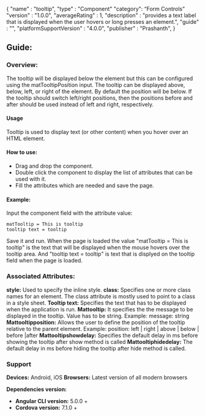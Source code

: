 {
"name" : "tooltip",
"type" : "Component"
"category": “Form Controls”
"version" : "1.0.0",
"averageRating" : 1,
"description" : "provides a text label that is displayed when the user hovers or long presses an element.",
"guide" : "",
"platformSupportVersion" : "4.0.0",
"publisher" : "Prashanth",
}

## Guide: 
### Overview: 
The tooltip will be displayed below the element but this can be configured using the matTooltipPosition input. The tooltip can be displayed above, below, left, or right of the element. By default the position will be below. If the tooltip should switch left/right positions, then the positions before and after should be used instead of left and right, respectively.

#### Usage
Tooltip is used to display text (or other content) when you hover over an HTML element. 

#### How to use:   
- Drag and drop the component. 
- Double click the component to display the list of attributes that can be used with it.
- Fill the attributes which are needed and save the page.

#### Example: 
Input the component field with the attribute value:
``` 
matTooltip = This is tooltip
tooltip text = tooltip 
```
Save it and run.
When the page is loaded the value "matTooltip = This is tooltip" is the text that will be displayed when the mouse hovers over the tooltip area. And "tooltip text = tooltip" is text that is displyed on the tooltip field when the page is loaded.

### Associated Attributes:
**style:** Used to specify the inline style.
**class:** Specifies one or more class names for an element. The class attribute is mostly used to point to a class in a style sheet.
**Tooltip text:** Specifies the text that has to be displayed when the application is run.
**Mattooltip:** It specifies the the message to be displayed in the tooltip. Value has to be string. Example: message: string
**Mattooltipposition:** Allows the user to define the position of the tooltip relative to the parent element. Example: position: left | right | above | below | before |after
**Mattooltipshowdelay:** Specifies the default delay in ms before showing the tooltip after show method is called 
**Mattooltiphidedelay:** The default delay in ms before hiding the tooltip after hide method is called.
### Support 
**Devices:** Android, iOS
**Browsers:** Latest version of all modern browsers

**Dependencies version:**
- **Angular CLI version:** 5.0.0 + 
- **Cordova version:** 7.1.0 +
